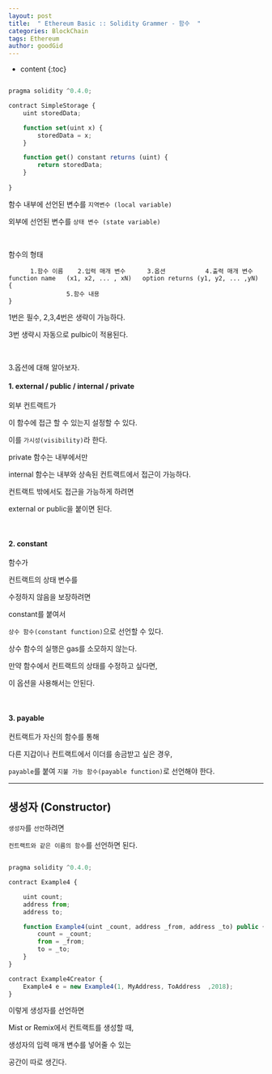 ```yaml
---
layout: post
title:  " Ethereum Basic :: Solidity Grammer - 함수  "
categories: BlockChain
tags: Ethereum
author: goodGid
---
```

* content
{:toc}



``` js

pragma solidity ^0.4.0; 

contract SimpleStorage {
    uint storedData;

    function set(uint x) {
        storedData = x;
    }

    function get() constant returns (uint) {
        return storedData;
    }
    
}

```

함수 내부에 선언된 변수를 `지역변수 (local variable)`

외부에 선언된 변수를 `상태 변수 (state variable)`

<br>

함수의 형태

```
      1.함수 이름    2.입력 매개 변수      3.옵션           4.출력 매개 변수
function name   (x1, x2, ... , xN)   option returns (y1, y2, ... ,yN) {
                5.함수 내용
}
```

1번은 필수, 2,3,4번은 생략이 가능하다.

3번 생략시 자동으로 pulbic이 적용된다.

<br>

3.옵션에 대해 알아보자.

#### 1. external / public / internal / private 

외부 컨트랙트가

이 함수에 접근 할 수 있는지 설정할 수 있다.

이를 `가시성(visibility)`라 한다.

private 함수는 내부에서만

internal 함수는 내부와 상속된 컨트랙트에서 접근이 가능하다.

컨트랙트 밖에서도 접근을 가능하게 하려면

external or public을 붙이면 된다.

<br>

#### 2. constant

함수가

컨트랙트의 상태 변수를 

수정하지 않음을 보장하려면

constant를 붙여서 

`상수 함수(constant function)`으로 선언할 수 있다.

상수 함수의 실행은 gas를 소모하지 않는다.

만약 함수에서 컨트랙트의 상태를 수정하고 싶다면,

이 옵션을 사용해서는 안된다.

<br>


#### 3. payable

컨트랙트가 자신의 함수를 통해

다른 지갑이나 컨트랙트에서 이더를 송금받고 싶은 경우,

`payable`를 붙여 `지불 가능 함수(payable function)`로 선언해야 한다.


---


## 생성자 (Constructor)

`생성자`를 `선언`하려면 

`컨트랙트와 같은 이름의 함수`를 선언하면 된다.



``` js

pragma solidity ^0.4.0; 

contract Example4 {

    uint count;
    address from;
    address to;

    function Example4(uint _count, address _from, address _to) public {
        count = _count;
        from = _from;
        to = _to;
    }
}

contract Example4Creator {
    Example4 e = new Example4(1, MyAddress, ToAddress  ,2018);
}


```

이렇게 생성자를 선언하면 

Mist or Remix에서 컨트랙트를 생성할 때,

생성자의 입력 매개 변수를 넣어줄 수 있는 

공간이 따로 생긴다.